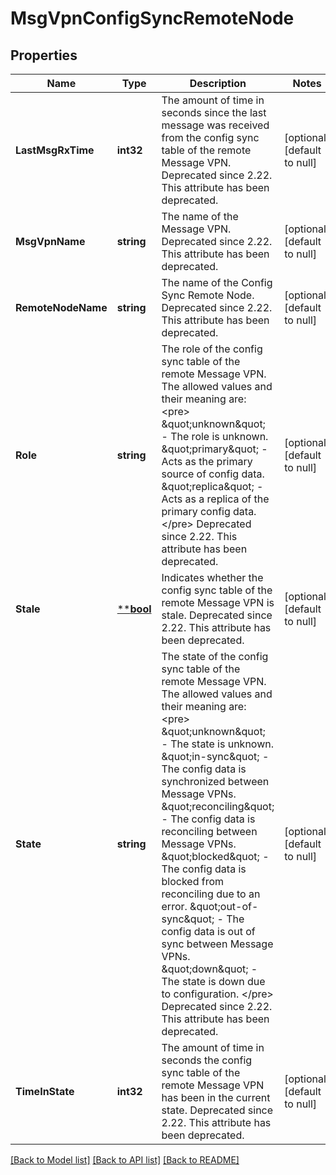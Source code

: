 # MsgVpnConfigSyncRemoteNode

## Properties
Name | Type | Description | Notes
------------ | ------------- | ------------- | -------------
**LastMsgRxTime** | **int32** | The amount of time in seconds since the last message was received from the config sync table of the remote Message VPN. Deprecated since 2.22. This attribute has been deprecated. | [optional] [default to null]
**MsgVpnName** | **string** | The name of the Message VPN. Deprecated since 2.22. This attribute has been deprecated. | [optional] [default to null]
**RemoteNodeName** | **string** | The name of the Config Sync Remote Node. Deprecated since 2.22. This attribute has been deprecated. | [optional] [default to null]
**Role** | **string** | The role of the config sync table of the remote Message VPN. The allowed values and their meaning are:  &lt;pre&gt; \&quot;unknown\&quot; - The role is unknown. \&quot;primary\&quot; - Acts as the primary source of config data. \&quot;replica\&quot; - Acts as a replica of the primary config data. &lt;/pre&gt;  Deprecated since 2.22. This attribute has been deprecated. | [optional] [default to null]
**Stale** | [****bool**](*bool.md) | Indicates whether the config sync table of the remote Message VPN is stale. Deprecated since 2.22. This attribute has been deprecated. | [optional] [default to null]
**State** | **string** | The state of the config sync table of the remote Message VPN. The allowed values and their meaning are:  &lt;pre&gt; \&quot;unknown\&quot; - The state is unknown. \&quot;in-sync\&quot; - The config data is synchronized between Message VPNs. \&quot;reconciling\&quot; - The config data is reconciling between Message VPNs. \&quot;blocked\&quot; - The config data is blocked from reconciling due to an error. \&quot;out-of-sync\&quot; - The config data is out of sync between Message VPNs. \&quot;down\&quot; - The state is down due to configuration. &lt;/pre&gt;  Deprecated since 2.22. This attribute has been deprecated. | [optional] [default to null]
**TimeInState** | **int32** | The amount of time in seconds the config sync table of the remote Message VPN has been in the current state. Deprecated since 2.22. This attribute has been deprecated. | [optional] [default to null]

[[Back to Model list]](../README.md#documentation-for-models) [[Back to API list]](../README.md#documentation-for-api-endpoints) [[Back to README]](../README.md)

